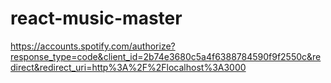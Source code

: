 # react-music-master



https://accounts.spotify.com/authorize?response_type=code&client_id=2b74e3680c5a4f6388784590f9f2550c&redirect&redirect_uri=http%3A%2F%2Flocalhost%3A3000
